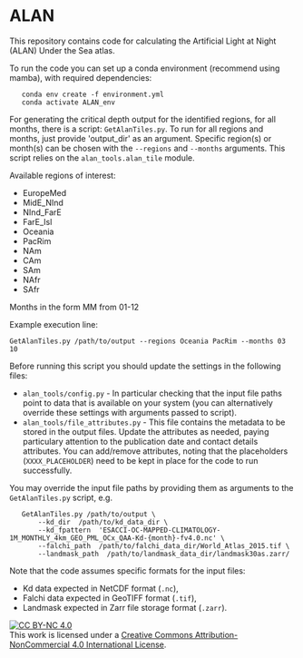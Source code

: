 # ALAN

This repository contains code for calculating the Artificial Light at Night (ALAN) Under the Sea atlas.

To run the code you can set up a conda environment (recommend using mamba), with required dependencies:
```
   conda env create -f environment.yml
   conda activate ALAN_env
```

For generating the critical depth output for the identified regions, for all months, there is a script: `GetAlanTiles.py`. To run for all regions and months, just provide 'output_dir' as an argument. Specific region(s) or month(s) can be chosen with the `--regions` and `--months` arguments. This script relies on the `alan_tools.alan_tile` module.

Available regions of interest:
   * EuropeMed
   * MidE_NInd
   * NInd_FarE
   * FarE_Isl
   * Oceania
   * PacRim
   * NAm
   * CAm
   * SAm
   * NAfr
   * SAfr

Months in the form MM from 01-12

Example execution line:
```
GetAlanTiles.py /path/to/output --regions Oceania PacRim --months 03 10
```

Before running this script you should update the settings in the following files:
 * ``alan_tools/config.py`` - In particular checking that the input file paths point to data that is available on your system (you can alternatively override these settings with arguments passed to script).
 * ``alan_tools/file_attributes.py`` - This file contains the metadata to be stored in the output files. Update the attributes as needed, paying particulary attention to the publication date and contact details attributes. You can add/remove attributes, noting that the placeholders (`XXXX_PLACEHOLDER`) need to be kept in place for the code to run successfully. 

You may override the input file paths by providing them as arguments to the `GetAlanTiles.py` script, e.g.
```
   GetAlanTiles.py /path/to/output \
       --kd_dir  /path/to/kd_data_dir \
       --kd_fpattern  'ESACCI-OC-MAPPED-CLIMATOLOGY-1M_MONTHLY_4km_GEO_PML_OCx_QAA-Kd-{month}-fv4.0.nc' \
       --falchi_path  /path/to/falchi_data_dir/World_Atlas_2015.tif \
       --landmask_path  /path/to/landmask_data_dir/landmask30as.zarr/
```

Note that the code assumes specific formats for the input files:
 * Kd data expected in NetCDF format (`.nc`),
 * Falchi data expected in GeoTIFF format (`.tif`),
 * Landmask expected in Zarr file storage format (`.zarr`).



[![CC BY-NC 4.0][cc-by-nc-image]][cc-by-nc]<br />This work is licensed under a [Creative Commons Attribution-NonCommercial 4.0 International License][cc-by-nc].

[cc-by-nc]: http://creativecommons.org/licenses/by-nc/4.0/
[cc-by-nc-image]: https://i.creativecommons.org/l/by-nc/4.0/88x31.png
